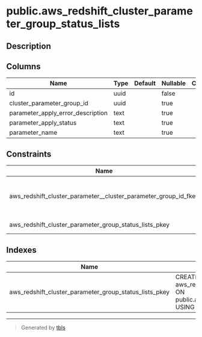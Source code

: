 # public.aws_redshift_cluster_parameter_group_status_lists

## Description

## Columns

| Name | Type | Default | Nullable | Children | Parents | Comment |
| ---- | ---- | ------- | -------- | -------- | ------- | ------- |
| id | uuid |  | false |  |  |  |
| cluster_parameter_group_id | uuid |  | true |  | [public.aws_redshift_cluster_parameter_groups](public.aws_redshift_cluster_parameter_groups.md) |  |
| parameter_apply_error_description | text |  | true |  |  |  |
| parameter_apply_status | text |  | true |  |  |  |
| parameter_name | text |  | true |  |  |  |

## Constraints

| Name | Type | Definition |
| ---- | ---- | ---------- |
| aws_redshift_cluster_parameter__cluster_parameter_group_id_fkey | FOREIGN KEY | FOREIGN KEY (cluster_parameter_group_id) REFERENCES aws_redshift_cluster_parameter_groups(id) ON DELETE CASCADE |
| aws_redshift_cluster_parameter_group_status_lists_pkey | PRIMARY KEY | PRIMARY KEY (id) |

## Indexes

| Name | Definition |
| ---- | ---------- |
| aws_redshift_cluster_parameter_group_status_lists_pkey | CREATE UNIQUE INDEX aws_redshift_cluster_parameter_group_status_lists_pkey ON public.aws_redshift_cluster_parameter_group_status_lists USING btree (id) |

---

> Generated by [tbls](https://github.com/k1LoW/tbls)
